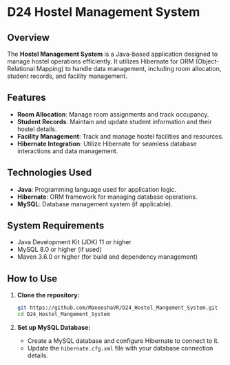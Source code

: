 # D24 Hostel Management System

## Overview
The **Hostel Management System** is a Java-based application designed to manage hostel operations efficiently. It utilizes Hibernate for ORM (Object-Relational Mapping) to handle data management, including room allocation, student records, and facility management.

## Features
- **Room Allocation**: Manage room assignments and track occupancy.
- **Student Records**: Maintain and update student information and their hostel details.
- **Facility Management**: Track and manage hostel facilities and resources.
- **Hibernate Integration**: Utilize Hibernate for seamless database interactions and data management.

## Technologies Used
- **Java**: Programming language used for application logic.
- **Hibernate**: ORM framework for managing database operations.
- **MySQL**: Database management system (if applicable).

## System Requirements
- Java Development Kit (JDK) 11 or higher
- MySQL 8.0 or higher (if used)
- Maven 3.6.0 or higher (for build and dependency management)

## How to Use
1. **Clone the repository:**
    ```sh
    git https://github.com/ManeeshaVR/D24_Hostel_Mangement_System.git
    cd D24_Hostel_Mangement_System
    ```

2. **Set up MySQL Database:**
   - Create a MySQL database and configure Hibernate to connect to it.
   - Update the `hibernate.cfg.xml` file with your database connection details.
